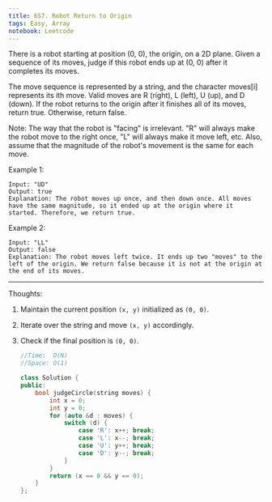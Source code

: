 ```yaml
---
title: 657. Robot Return to Origin
tags: Easy, Array
notebook: Leetcode
---
```


There is a robot starting at position (0, 0), the origin, on a 2D plane. Given a sequence of its moves, judge if this robot ends up at (0, 0) after it completes its moves.

The move sequence is represented by a string, and the character moves[i] represents its ith move. Valid moves are R (right), L (left), U (up), and D (down). If the robot returns to the origin after it finishes all of its moves, return true. Otherwise, return false.

Note: The way that the robot is "facing" is irrelevant. "R" will always make the robot move to the right once, "L" will always make it move left, etc. Also, assume that the magnitude of the robot's movement is the same for each move.

Example 1:
```
Input: "UD"
Output: true 
Explanation: The robot moves up once, and then down once. All moves have the same magnitude, so it ended up at the origin where it started. Therefore, we return true.
 ```

Example 2:
```
Input: "LL"
Output: false
Explanation: The robot moves left twice. It ends up two "moves" to the left of the origin. We return false because it is not at the origin at the end of its moves.
```

----------
Thoughts:
1. Maintain the current position `(x, y)` initialized as `(0, 0)`.
2. Iterate over the string and move `(x, y)` accordingly.
3. Check if the final position is `(0, 0)`.

    ```c++
    //Time:  O(N)
    //Space: O(1)

    class Solution {
    public:
        bool judgeCircle(string moves) {
            int x = 0;
            int y = 0;
            for (auto &d : moves) {
                switch (d) {
                    case 'R': x++; break;
                    case 'L': x--; break;
                    case 'U': y++; break;
                    case 'D': y--; break;
                }
            }
            return (x == 0 && y == 0);
        }
    };
    ```
